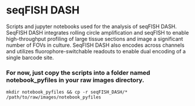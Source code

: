 # seqFISH DASH
Scripts and jupyter notebooks used for the analysis of seqFISH DASH. SeqFISH DASH integrates rolling circle amplification and seqFISH to enable high-throughput profiling of large tissue sections and image a significant number of FOVs in culture. SeqFISH DASH also encodes across channels and utilizes fluorophore-switchable readouts to enable dual encoding of a single barcode site. 

### For now, just copy the scripts into a folder named notebook_pyfiles in your raw images directory. 
```
mkdir notebook_pyfiles && cp -r seqFISH_DASH/* /path/to/raw/images/notebook_pyfiles
```

